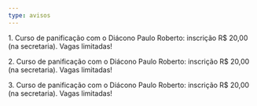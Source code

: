 ```yaml
---
type: avisos
---
```


1\. Curso de panificação com o Diácono Paulo Roberto: inscrição R$ 20,00 (na secretaria). Vagas limitadas!

2\. Curso de panificação com o Diácono Paulo Roberto: inscrição R$ 20,00 (na secretaria). Vagas limitadas!

3\. Curso de panificação com o Diácono Paulo Roberto: inscrição R$ 20,00 (na secretaria). Vagas limitadas!